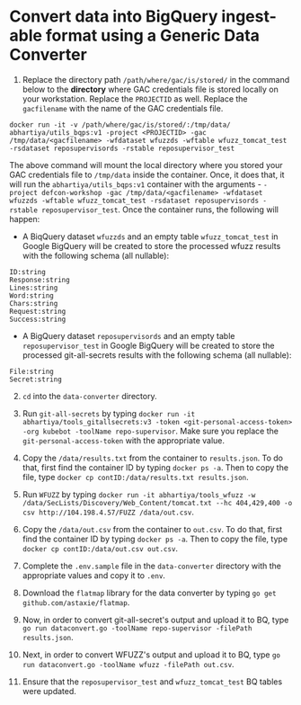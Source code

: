 # Convert data into BigQuery ingest-able format using a Generic Data Converter

1. Replace the directory path `/path/where/gac/is/stored/` in the command below to the **directory** where GAC credentials file is stored locally on your workstation. Replace the `PROJECTID` as well. Replace the `gacfilename` with the name of the GAC credentials file.

`docker run -it -v /path/where/gac/is/stored/:/tmp/data/ abhartiya/utils_bqps:v1 -project <PROJECTID> -gac /tmp/data/<gacfilename> -wfdataset wfuzzds -wftable wfuzz_tomcat_test -rsdataset reposupervisords -rstable reposupervisor_test`

The above command will mount the local directory where you stored your GAC credentials file to `/tmp/data` inside the container. Once, it does that, it will run the `abhartiya/utils_bqps:v1` container with the arguments - `-project defcon-workshop -gac /tmp/data/<gacfilename> -wfdataset wfuzzds -wftable wfuzz_tomcat_test -rsdataset reposupervisords -rstable reposupervisor_test`. Once the container runs, the following will happen:

* A BiqQuery dataset `wfuzzds` and an empty table `wfuzz_tomcat_test` in Google BigQuery will be created to store the processed wfuzz results with the following schema (all nullable):

```
ID:string
Response:string
Lines:string
Word:string
Chars:string
Request:string
Success:string
```

* A BigQuery dataset `reposupervisords` and an empty table `reposupervisor_test` in Google BigQuery will be created to store the processed git-all-secrets results with the following schema (all nullable):

```
File:string
Secret:string
```

2. `cd` into the `data-converter` directory.

3. Run `git-all-secrets` by typing `docker run -it abhartiya/tools_gitallsecrets:v3 -token <git-personal-access-token> -org kubebot -toolName repo-supervisor`. Make sure you replace the `git-personal-access-token` with the appropriate value.

4. Copy the `/data/results.txt` from the container to `results.json`. To do that, first find the container ID by typing `docker ps -a`.  Then to copy the file, type `docker cp contID:/data/results.txt results.json`.

4. Run `WFUZZ` by typing `docker run -it abhartiya/tools_wfuzz -w /data/SecLists/Discovery/Web_Content/tomcat.txt --hc 404,429,400 -o csv http://104.198.4.57/FUZZ /data/out.csv`.

5. Copy the `/data/out.csv` from the container to `out.csv`. To do that, first find the container ID by typing `docker ps -a`.  Then to copy the file, type `docker cp contID:/data/out.csv out.csv`.

6. Complete the `.env.sample` file in the `data-converter` directory with the appropriate values and copy it to `.env`.

7. Download the `flatmap` library for the data converter by typing `go get github.com/astaxie/flatmap`.

8. Now, in order to convert git-all-secret's output and upload it to BQ, type `go run dataconvert.go -toolName repo-supervisor -filePath results.json`.

9. Next, in order to convert WFUZZ's output and upload it to BQ, type `go run dataconvert.go -toolName wfuzz -filePath out.csv`.

10. Ensure that the `reposupervisor_test` and `wfuzz_tomcat_test` BQ tables were updated.